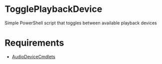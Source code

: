 # TogglePlaybackDevice
Simple PowerShell script that toggles between available playback devices

# Requirements
* [AudioDeviceCmdlets](https://github.com/frgnca/AudioDeviceCmdlets)

